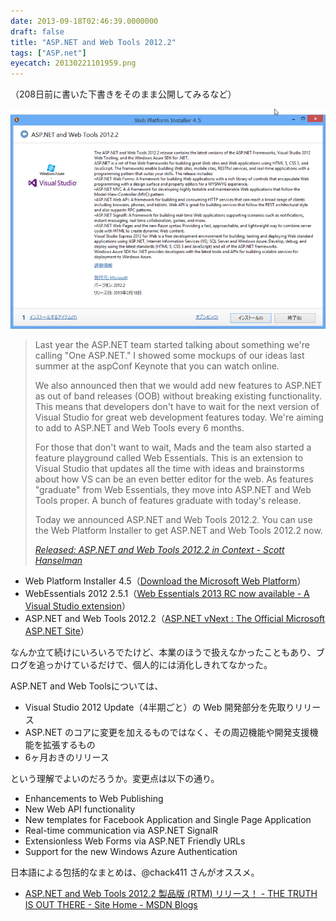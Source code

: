 ```yaml
---
date: 2013-09-18T02:46:39.0000000
draft: false
title: "ASP.NET and Web Tools 2012.2"
tags: ["ASP.net"]
eyecatch: 20130221101959.png
---
```

<p>（208日前に書いた下書きをそのまま公開してみるなど）</p><p><span itemscope itemtype="http://schema.org/Photograph"><img src="20130221101959.png" alt="f:id:daruyanagi:20130221101959p:plain" title="f:id:daruyanagi:20130221101959p:plain" class="hatena-fotolife" itemprop="image"></span></p>

<blockquote cite="http://www.hanselman.com/blog/ReleasedASPNETAndWebTools20122InContext.aspx">
<p>Last year the ASP.NET team started talking about something we're calling "One ASP.NET." I showed some mockups of our ideas last summer at the aspConf Keynote that you can watch online.</p><p>We also announced then that we would add new features to ASP.NET as out of band releases (OOB) without breaking existing functionality. This means that developers don't have to wait for the next version of Visual Studio for great web development features today. We're aiming to add to ASP.NET and Web Tools every 6 months.</p><p>For those that don't want to wait, Mads and the team also started a feature playground called Web Essentials. This is an extension to Visual Studio that updates all the time with ideas and brainstorms about how VS can be an even better editor for the web. As features "graduate" from Web Essentials, they move into ASP.NET and Web Tools proper. A bunch of features graduate with today's release.</p><p>Today we announced ASP.NET and Web Tools 2012.2. You can use the Web Platform Installer to get ASP.NET and Web Tools 2012.2 now.</p>

<cite><a href="http://www.hanselman.com/blog/ReleasedASPNETAndWebTools20122InContext.aspx">Released: ASP.NET and Web Tools 2012.2 in Context - Scott Hanselman</a></cite>
</blockquote>

<ul>
<li>Web Platform Installer 4.5（<a href="http://www.microsoft.com/web/downloads/platform.aspx">Download the Microsoft Web Platform</a>）</li>
<li>WebEssentials 2012 2.5.1（<a href="http://vswebessentials.com/">Web Essentials 2013 RC now available - A Visual Studio extension</a>）</li>
<li>ASP.NET and Web Tools 2012.2（<a href="http://www.asp.net/vnext">ASP.NET vNext : The Official Microsoft ASP.NET Site</a>）</li>
</ul><p>なんか立て続けにいろいろでたけど、本業のほうで扱えなかったこともあり、ブログを追っかけているだけで、個人的には消化しきれてなかった。</p><p>ASP.NET and Web Toolsについては、</p>

<ul>
<li>Visual Studio 2012 Update（4半期ごと）の Web 開発部分を先取りリリース</li>
<li>ASP.NET のコアに変更を加えるものではなく、その周辺機能や開発支援機能を拡張するもの</li>
<li>6ヶ月おきのリリース</li>
</ul><p>という理解でよいのだろうか。変更点は以下の通り。</p>

<ul>
<li>Enhancements to Web Publishing</li>
<li>New Web API functionality</li>
<li>New templates for Facebook Application and Single Page Application</li>
<li>Real-time communication via ASP.NET SignalR</li>
<li>Extensionless Web Forms via ASP.NET Friendly URLs</li>
<li>Support for the new Windows Azure Authentication</li>
</ul><p>日本語による包括的なまとめは、@chack411 さんがオススメ。</p>

<ul>
<li><a href="http://blogs.msdn.com/b/chack/archive/2013/02/19/aspnet-web-tools-2012.2-released.aspx">ASP.NET and Web Tools 2012.2 &#x88FD;&#x54C1;&#x7248; (RTM) &#x30EA;&#x30EA;&#x30FC;&#x30B9;&#xFF01; - THE TRUTH IS OUT THERE - Site Home - MSDN Blogs</a></li>
</ul>